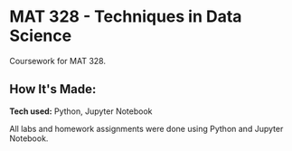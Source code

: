 # MAT 328 - Techniques in Data Science

Coursework for MAT 328.

## How It's Made:

**Tech used:** Python, Jupyter Notebook

All labs and homework assignments were done using Python and Jupyter Notebook.

